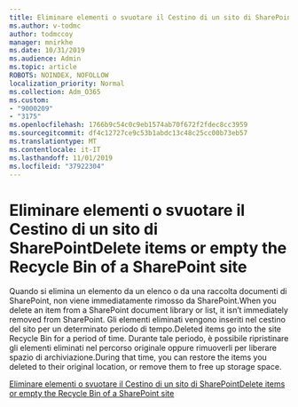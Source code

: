 ```yaml
---
title: Eliminare elementi o svuotare il Cestino di un sito di SharePoint
ms.author: v-todmc
author: todmccoy
manager: mnirkhe
ms.date: 10/31/2019
ms.audience: Admin
ms.topic: article
ROBOTS: NOINDEX, NOFOLLOW
localization_priority: Normal
ms.collection: Adm_O365
ms.custom:
- "9000209"
- "3175"
ms.openlocfilehash: 1766b9c54c0c9eb1574ab70f672f2fdec8cc3959
ms.sourcegitcommit: df4c12727ce9c53b1abdc13c48c25cc00b73eb57
ms.translationtype: MT
ms.contentlocale: it-IT
ms.lasthandoff: 11/01/2019
ms.locfileid: "37922304"
---
```

# <a name="delete-items-or-empty-the-recycle-bin-of-a-sharepoint-site"></a><span data-ttu-id="34b8f-102">Eliminare elementi o svuotare il Cestino di un sito di SharePoint</span><span class="sxs-lookup"><span data-stu-id="34b8f-102">Delete items or empty the Recycle Bin of a SharePoint site</span></span> 

<span data-ttu-id="34b8f-103">Quando si elimina un elemento da un elenco o da una raccolta documenti di SharePoint, non viene immediatamente rimosso da SharePoint.</span><span class="sxs-lookup"><span data-stu-id="34b8f-103">When you delete an item from a SharePoint document library or list, it isn’t immediately removed from SharePoint.</span></span> <span data-ttu-id="34b8f-104">Gli elementi eliminati vengono inseriti nel cestino del sito per un determinato periodo di tempo.</span><span class="sxs-lookup"><span data-stu-id="34b8f-104">Deleted items go into the site Recycle Bin for a period of time.</span></span> <span data-ttu-id="34b8f-105">Durante tale periodo, è possibile ripristinare gli elementi eliminati nel percorso originale oppure rimuoverli per liberare spazio di archiviazione.</span><span class="sxs-lookup"><span data-stu-id="34b8f-105">During that time, you can restore the items you deleted to their original location, or remove them to free up storage space.</span></span>

[<span data-ttu-id="34b8f-106">Eliminare elementi o svuotare il Cestino di un sito di SharePoint</span><span class="sxs-lookup"><span data-stu-id="34b8f-106">Delete items or empty the Recycle Bin of a SharePoint site</span></span>](https://support.office.com/article/delete-items-or-empty-the-recycle-bin-of-a-sharepoint-site-2e713599-d13e-40d6-96dc-66f0a366f74e?ui=en-US&rs=en-US&ad=US#ID0EAADAAA=Online)